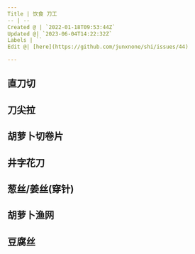 ```yaml
---
Title | 饮食 刀工
-- | --
Created @ | `2022-01-18T09:53:44Z`
Updated @| `2023-06-04T14:22:32Z`
Labels | ``
Edit @| [here](https://github.com/junxnone/shi/issues/44)

---
```



## 直刀切
## 刀尖拉
## 胡萝卜切卷片
## 井字花刀
## 葱丝/姜丝(穿针)
## 胡萝卜渔网
## 豆腐丝
